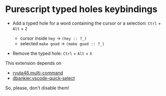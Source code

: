 # Purescript typed holes keybindings

* Add a typed hole for a word containing the cursor or a selection: `Ctrl` + `Alt` + `Z`
    * cursor inside `hey` -> `(hey :: ?_)`
    * selected `make good` -> `(make good :: ?_)`

* Remove the typed hole: `Ctrl` + `Alt` + `X`

This extension depends on

* [ryuta46.multi-command](https://marketplace.visualstudio.com/items?itemName=ryuta46.multi-command)
* [dbankier.vscode-quick-select](https://marketplace.visualstudio.com/items?itemName=dbankier.vscode-quick-select)

So, please, don't disable them!